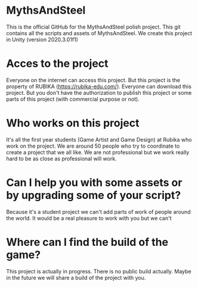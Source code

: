 # MythsAndSteel
This is the official GitHub for the MythsAndSteel polish project. This git contains all the scripts and assets of MythsAndSteel. We create this project in Unity (version 2020.3.01f1)

# Acces to the project
Everyone on the internet can access this project. But this project is the property of RUBIKA (https://rubika-edu.com/). Everyone can download this project. But you don't have the authorization to publish this project or some parts of this project (with commercial purpose or not). 

# Who works on this project
It's all the first year students  (Game Artist and Game Design) at Rubika who work on the project. We are around 50 people who try to coordinate to create a project that we all like. We are not professional but we work really hard to be as close as professional will work. 

# Can I help you with some assets or by upgrading some of your script?
Because it's a student project we can't add parts of work of people around the world. It would be a real pleasure to work with you but we can't

# Where can I find the build of the game?
This project is actually in progress. There is no public build actually. Maybe in the future we will share a build of the project with you. 
